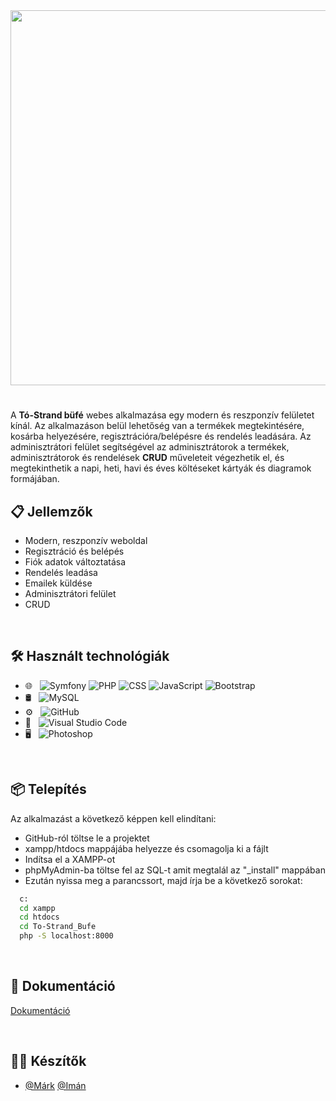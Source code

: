 <div align="center">
  <img src="https://user-images.githubusercontent.com/95534268/235441991-6e6b68ec-4c75-4c7a-ae31-9f50abb75cb0.png" width="600">
</div>

#
A **Tó-Strand büfé** webes alkalmazása egy modern és reszponzív felületet kínál. Az alkalmazáson belül lehetőség van a termékek megtekintésére, kosárba helyezésére, regisztrációra/belépésre és rendelés leadására. Az adminisztrátori felület segítségével az adminisztrátorok a termékek, adminisztrátorok és rendelések **CRUD** műveleteit végezhetik el, és megtekinthetik a napi, heti, havi és éves költéseket kártyák és diagramok formájában.

## 📋 Jellemzők

- Modern, reszponzív weboldal
- Regisztráció és belépés
- Fiók adatok változtatása
- Rendelés leadása
- Emailek küldése
- Adminisztrátori felület
- CRUD
<br />

## 🛠 Használt technológiák

- 🌐 &nbsp;
  ![Symfony](https://img.shields.io/badge/-Symfony-333333?style=flat&logo=symfony)
  ![PHP](https://img.shields.io/badge/-PHP-333333?style=flat&logo=php)
  ![CSS](https://img.shields.io/badge/-CSS-333333?style=flat&logo=CSS3&logoColor=1572B6)
  ![JavaScript](https://img.shields.io/badge/-JavaScript-333333?style=flat&logo=javascript)
  ![Bootstrap](https://img.shields.io/badge/-Bootstrap-333333?style=flat&logo=bootstrap&logoColor=563D7C)
- 🛢 &nbsp;
  ![MySQL](https://img.shields.io/badge/-MySQL-333333?style=flat&logo=mysql)
- ⚙️ &nbsp;
  ![GitHub](https://img.shields.io/badge/-GitHub-333333?style=flat&logo=github)
- 🔧 &nbsp;
  ![Visual Studio Code](https://img.shields.io/badge/-Visual%20Studio%20Code-333333?style=flat&logo=visual-studio-code&logoColor=007ACC)
- 🖥 &nbsp;
  ![Photoshop](https://img.shields.io/badge/-Photoshop-333333?style=flat&logo=adobe-photoshop)
<br />

## 📦 Telepítés

Az alkalmazást a következő képpen kell elindítani:
- GitHub-ról töltse le a projektet
- xampp/htdocs mappájába helyezze és csomagolja ki a fájlt
- Indítsa el a XAMPP-ot
- phpMyAdmin-ba töltse fel az SQL-t amit megtalál az "_install" mappában
- Ezután nyissa meg a parancssort, majd írja be a következő sorokat:


```bash
  c:
  cd xampp
  cd htdocs
  cd To-Strand_Bufe
  php -S localhost:8000
```
<br />
    
## 📝 Dokumentáció

[Dokumentáció](https://drive.google.com/drive/u/1/folders/1zvVE3KleMCPtsTfqoBdKaNs3LxaAgV1l)

<br />

## 👨‍💻 Készítők

- [@Márk](https://github.com/Stheef)  [@Imán](https://github.com/yunalai99)


